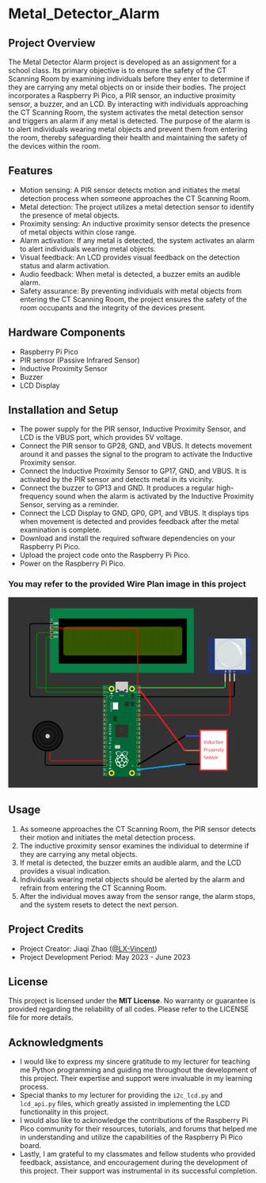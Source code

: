 # Metal_Detector_Alarm

## Project Overview

The Metal Detector Alarm project is developed as an assignment for a school class. Its primary objective is to ensure the safety of the CT Scanning Room by examining individuals before they enter to determine if they are carrying any metal objects on or inside their bodies. The project incorporates a Raspberry Pi Pico, a PIR sensor, an inductive proximity sensor, a buzzer, and an LCD. By interacting with individuals approaching the CT Scanning Room, the system activates the metal detection sensor and triggers an alarm if any metal is detected. The purpose of the alarm is to alert individuals wearing metal objects and prevent them from entering the room, thereby safeguarding their health and maintaining the safety of the devices within the room.

## Features

- Motion sensing: A PIR sensor detects motion and initiates the metal detection process when someone approaches the CT Scanning Room.
- Metal detection: The project utilizes a metal detection sensor to identify the presence of metal objects.
- Proximity sensing: An inductive proximity sensor detects the presence of metal objects within close range.
- Alarm activation: If any metal is detected, the system activates an alarm to alert individuals wearing metal objects.
- Visual feedback: An LCD provides visual feedback on the detection status and alarm activation.
- Audio feedback: When metal is detected, a buzzer emits an audible alarm.
- Safety assurance: By preventing individuals with metal objects from entering the CT Scanning Room, the project ensures the safety of the room occupants and the integrity of the devices present.

## Hardware Components

- Raspberry Pi Pico
- PIR sensor (Passive Infrared Sensor)
- Inductive Proximity Sensor
- Buzzer
- LCD Display

## Installation and Setup

* The power supply for the PIR sensor, Inductive Proximity Sensor, and LCD is the VBUS port, which provides 5V voltage.
* Connect the PIR sensor to GP28, GND, and VBUS. It detects movement around it and passes the signal to the program to activate the Inductive Proximity sensor.
* Connect the Inductive Proximity Sensor to GP17, GND, and VBUS. It is activated by the PIR sensor and detects metal in its vicinity.
* Connect the buzzer to GP13 and GND. It produces a regular high-frequency sound when the alarm is activated by the Inductive Proximity Sensor, serving as a reminder.
* Connect the LCD Display to GND, GP0, GP1, and VBUS. It displays tips when movement is detected and provides feedback after the metal examination is complete.
* Download and install the required software dependencies on your Raspberry Pi Pico.
* Upload the project code onto the Raspberry Pi Pico.
* Power on the Raspberry Pi Pico.
### You may refer to the provided Wire Plan image in this project
![Wire_Plan_0528.png](Wire_Plan_0528.png)

## Usage

1. As someone approaches the CT Scanning Room, the PIR sensor detects their motion and initiates the metal detection process.
2. The inductive proximity sensor examines the individual to determine if they are carrying any metal objects.
3. If metal is detected, the buzzer emits an audible alarm, and the LCD provides a visual indication.
4. Individuals wearing metal objects should be alerted by the alarm and refrain from entering the CT Scanning Room.
5. After the individual moves away from the sensor range, the alarm stops, and the system resets to detect the next person.

## Project Credits

- Project Creator: Jiaqi Zhao ([@LX-Vincent](https://github.com/LX-Vincent))
- Project Development Period: May 2023 - June 2023

## License

This project is licensed under the **MIT License**. No warranty or guarantee is provided regarding the reliability of all codes. Please refer to the LICENSE file for more details.

## Acknowledgments

- I would like to express my sincere gratitude to my lecturer for teaching me Python programming and guiding me throughout the development of this project. Their expertise and support were invaluable in my learning process.
- Special thanks to my lecturer for providing the `i2c_lcd.py` and `lcd_api.py` files, which greatly assisted in implementing the LCD functionality in this project.
- I would also like to acknowledge the contributions of the Raspberry Pi Pico community for their resources, tutorials, and forums that helped me in understanding and utilize the capabilities of the Raspberry Pi Pico board.
- Lastly, I am grateful to my classmates and fellow students who provided feedback, assistance, and encouragement during the development of this project. Their support was instrumental in its successful completion.

